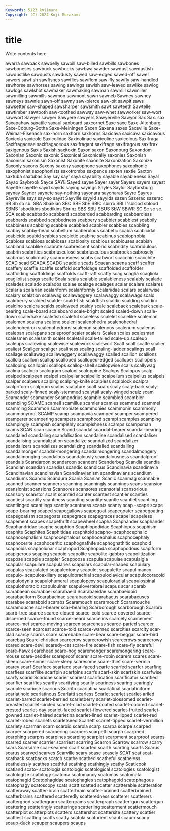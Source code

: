 ```yaml
---
Keywords: 5123 kojimura
Copyright: (C) 2024 Koji Murakami
---
```


# title

Write contents here.



awarra sawback sawbelly sawbill saw-billed sawbills sawbones sawboneses sawbuck
sawbucks sawbwa sawder sawdust sawdustish sawdustlike sawdusts sawdusty sawed saw-edged
sawed-off sawer sawers sawfish sawfishes sawflies sawflom saw-fly sawfly saw-handled
sawhorse sawhorses sawing sawings sawish saw-leaved sawlike sawlog sawlogs sawlshot
sawmaker sawmaking sawman sawmill sawmiller sawmilling sawmills sawmon sawmont sawn
sawneb Sawney sawney sawneys sawnie sawn-off sawny saw-pierce saw-pit sawpit
saws sawsetter saw-shaped sawsharper sawsmith sawt sawteeth Sawtelle sawtimber sawtooth
saw-toothed sawway saw-whet sawworker saw-wort sawwort Sawyer sawyer Sawyere sawyers
Sawyerville Sawyor Sax Sax. sax Saxapahaw saxatile saxaul saxboard saxcornet
Saxe saxe Saxe-Altenburg Saxe-Coburg-Gotha Saxe-Meiningen Saxen Saxena saxes Saxeville Saxe-Weimar-Eisenach
sax-horn saxhorn saxhorns Saxicava saxicava saxicavous Saxicola saxicole Saxicolidae Saxicolinae
saxicoline saxicolous Saxifraga Saxifragaceae saxifragaceous saxifragant saxifrage saxifragous saxifrax saxigenous
Saxis Saxish saxitoxin Saxon saxon Saxonburg Saxondom Saxonian Saxonic saxonic
Saxonical Saxonically saxonies Saxonish Saxonism saxonism Saxonist Saxonite saxonite Saxonization
Saxonize Saxonly saxons Saxony saxony saxophone saxophones saxophonic saxophonist saxophonists
saxotromba saxpence saxten saxtie Saxton saxtuba saxtubas Say say say'
saya sayability sayable sayableness Sayal Sayao Saybrook Sayce SAYE Sayed
sayee Sayer sayer Sayers sayers sayest Sayette sayette sayid sayids
saying sayings Sayles Saylor Saylorsburg saynay Sayner saynete say-nothing sayonara
sayonaras Sayre Sayres Sayreville says say-so sayst Sayville sayyid sayyids
sazen Sazerac sazerac SB Sb sb sb. SBA Sbaikian SBC
SBE SbE SBIC sbirro SBLI 'sblood sblood SBMS 'sbodikins sbodikins
Sbrinz SBS SBU SBUS SbW SBWR SC Sc sc sc.
SCA scab scabbado scabbard scabbarded scabbarding scabbardless scabbards scabbed scabbedness
scabbery scabbier scabbiest scabbily scabbiness scabbing scabble scabbled scabbler scabbles
scabbling scabby scabby-head scabellum scaberulous scabetic scabia scabicidal scabicide scabid
scabies scabietic scabine scabinus scabiophobia Scabiosa scabiosa scabiosas scabiosity scabious
scabiouses scabish scabland scablike scabrate scabrescent scabrid scabridity scabridulous scabrin
scabrities scabriusculose scabriusculous scabrock scabrosely scabrous scabrously scabrousness scabs scabwort
scacchic scacchite SCAD scad SCADA SCADC scaddle scads Scaean scaena
scaff scaffer scaffery scaffie scaffle scaffold scaffoldage scaffolded scaffolder scaffolding
scaffoldings scaffolds scaff-raff scaffy scag scaglia scagliola scagliolist scags scaife
Scala scala scalable scalableness scalably scalade scalades scalado scalados scalae
scalage scalages scalar scalare scalares Scalaria scalarian scalariform scalariformly Scalariidae
scalars scalarwise scalary scalation scalawag scalawaggery scalawaggy scalawags scald scaldberry
scalded scalder scald-fish scaldfish scaldic scalding scaldini scaldino scaldra scalds
scaldweed scaldy scale scaleback scalebark scale-bearing scale-board scaleboard scale-bright scaled
scaled-down scale-down scaledrake scalefish scaleful scaleless scalelet scalelike scaleman scalemen
scalena scalene scaleni scalenohedra scalenohedral scalenohedron scalenohedrons scalenon scalenous scalenum
scalenus scalepan scalepans scaleproof scaler scalers Scales scales scalesman scalesmen
scalesmith scalet scaletail scale-tailed scale-up scaleup scaleups scalewing scalewise scalework
scalewort Scalf scalf scalfe scalier scaliest Scaliger scaliger scaliness scaling
scaling-ladder scalings scall scallage scallawag scallawaggery scallawaggy scalled scallion scallions
scallola scallom scallop scalloped scalloped-edged scalloper scallopers scalloping scallopini scallops
scallop-shell scallopwise scalls scallywag scalma scalodo scalogram scaloni scaloppine Scalops
Scalopus scalp scalped scalpeen scalpel scalpellar scalpellic scalpellum scalpellus scalpels
scalper scalpers scalping scalping-knife scalpless scalplock scalpra scalpriform scalprum scalps
scalpture scalt scalx scaly scaly-bark scaly-barked scaly-finned scaly-stemmed scalytail scaly-winged
scalz scam Scamander scamander Scamandrius scamble scambled scambler scambling SCAME
scamell scamillus scamler scamles scammed scammel scamming Scammon scammoniate scammonies
scammonin scammony scammonyroot SCAMP scamp scampavia scamped scamper scampered scamperer
scampering scampers scamphood scampi scampies scamping scampingly scampish scampishly scampishness
scamps scampsman scams SCAN scan scance Scand scandal scandal-bearer scandal-bearing
scandaled scandaling scandalisation scandalise scandalised scandaliser scandalising scandalization scandalize scandalized
scandalizer scandalizers scandalizes scandalizing scandalled scandalling scandalmonger scandal-mongering scandalmongering scandalmongery
scandalmonging scandalous scandalously scandalousness scandalproof scandals Scandaroon scandaroon scandent Scanderbeg
Scandia scandia Scandian scandian scandias scandic scandicus Scandinavia scandinavia Scandinavian
scandinavian Scandinavianism scandinavians scandium scandiums Scandix Scandura Scania Scanian Scanic
scanmag scannable scanned scanner scanners scanning scanningly scannings scans scansion
scansionist scansions Scansores scansores scansorial scansorious scansory scanstor scant scanted
scanter scantest scantier scanties scantiest scantily scantiness scanting scantity scantle
scantlet scantling scantlinged scantlings scantly scantness scants scanty scap -scape
scape scape-bearing scaped scapegallows scapegoat scapegoater scapegoating scapegoatism scapegoats scapegrace
scapegraces scapel scapeless scapement scapes scapethrift scapewheel scapha Scaphander scaphander
Scaphandridae scaphe scaphion Scaphiopodidae Scaphiopus scaphism scaphite Scaphites Scaphitidae scaphitoid
scapho- scaphocephalic scaphocephalism scaphocephalous scaphocephalus scaphocephaly scaphocerite scaphoceritic scaphognathite scaphognathitic
scaphoid scaphoids scapholunar scaphopod Scaphopoda scaphopodous scapiform scapigerous scaping scapoid
scapolite scapolite-gabbro scapolitization scapose scapple scappler Scappoose scapula scapulae scapulalgia
scapular scapulare scapularies scapulars scapular-shaped scapulary scapulas scapulated scapulectomy scapulet
scapulette scapulimancy scapulo- scapuloaxillary scapulobrachial scapuloclavicular scapulocoracoid scapulodynia scapulohumeral scapulopexy
scapuloradial scapulospinal scapulothoracic scapuloulnar scapulovertebral scapus scar scarab scarabaean scarabaei
scarabaeid Scarabaeidae scarabaeidoid scarabaeiform Scarabaeinae scarabaeoid scarabaeus scarabaeuses scarabee scaraboid
scarabs Scaramouch scaramouch Scaramouche scaramouche scar-bearer scar-bearing Scarborough scarborough Scarbro
scarb-tree scarce scarce-closed scarce-cold scarce-covered scarce-discerned scarce-found scarce-heard scarcelins scarcely
scarcement scarce-met scarce-moving scarcen scarceness scarce-parted scarcer scarce-seen scarcest scarce-told
scarce-warned scarcities scarcity scar-clad scarcy scards scare scarebabe scare-bear scare-beggar
scare-bird scarebug Scare-christian scarecrow scarecrowish scarecrows scarecrowy scared scare-devil scaredy-cat
scare-fire scare-fish scare-fly scareful scare-hawk scarehead scare-hog scaremonger scaremongering scare-mouse
scare-peddler scareproof scarer scare-robin scarers scares scare-sheep scare-sinner scare-sleep scaresome
scare-thief scare-vermin scarey scarf Scarface scarface scar-faced scarfe scarfed scarfer
scarfing scarfless scarflike scarfpin scarfpins scarfs scarf-skin scarfskin scarfwise scarfy
scarid Scaridae scarier scariest scarification scarificator scarified scarifier scarifies scarify
scarifying scarily scariness scaring scaringly scariole scariose scarious Scarito scarlatina
scarlatinal scarlatiniform scarlatinoid scarlatinous Scarlatti scarless Scarlet scarlet scarlet-ariled scarlet-barred
scarlet-berried scarletberry scarlet-blossomed scarlet-breasted scarlet-circled scarlet-clad scarlet-coated scarlet-colored scarlet-crested scarlet-day
scarlet-faced scarlet-flowered scarlet-fruited scarlet-gowned scarlet-haired scarletina scarlet-lined scarlet-lipped scarlet-red scarlet-robed
scarlets scarletseed Scarlett scarlet-tipped scarlet-vermillion scarlety scarman scarn scaroid scarola
scarp scarpa scarpe scarped scarper scarpered scarpering scarpers scarpetti scarph
scarphed scarphing scarphs scarpines scarping scarplet scarpment scarproof scarps scarred
scarrer scarrier scarriest scarring Scarron Scarrow scarrow scarry scars Scarsdale
scar-seamed scart scarted scarth scarting scarts Scarus scarus scarved scarves
Scarville scary scase scasely SCAT scat scat- scatback scatbacks scatch
scathe scathed scatheful scatheless scathelessly scathes scathful scathing scathingly scathy
Scaticook scatland scato- scatologia scatologic scatological scatologies scatologist scatologize scatology
scatoma scatomancy scatomas scatomata scatophagid Scatophagidae scatophagies scatophagoid scatophagous scatophagy
scatoscopy scats scatt scatted scatter scatterable scatteration scatteraway scatter-brain scatterbrain
scatter-brained scatterbrained scatterbrains scattered scatteredly scatteredness scatterer scatterers scattergood scattergram
scattergrams scattergraph scatter-gun scattergun scattering scatteringly scatterings scatterling scatterment scattermouch
scatterplot scatterplots scatters scattershot scattersite scattery scattier scattiest scatting scatts
scatty scatula scaturient scaul scaum scaup scaup-duck scauper scaupers scaups
